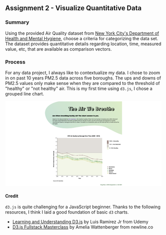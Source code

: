 ## Assignment 2 - Visualize Quantitative Data

### Summary

Using the provided Air Quality dataset from [New York City's Department of Health and Mental Hygiene](https://data.cityofnewyork.us/Environment/Air-Quality/c3uy-2p5r), choose a criteria for categorizing the data set. The dataset provides quantitative details regarding location, time, measured value, etc, that are available as comparison vectors. 

### Process

For any data project, I always like to contextualize my data. I chose to zoom in on past 10 years PM2.5 data across five boroughs. The ups and downs of PM2.5 values only make sense when they are compared to the threshold of "healthy" or "not healthy" air. This is my first time using `d3.js`, I chose a grouped line chart. 

<img src="./Yang Zhao_Assignment 2_Screenshot.png" width="800" alt="Graph Screenshot">


#### Credit
`d3.js` is quite challenging for a JavaScript beginner. Thanks to the following resources, I think I laid a good foundation of basic `d3` charts. 

- [Learning and Understanding D3.js](https://www.udemy.com/course/learn-d3js-for-data-visualization/) by Luis Ramirez Jr from Udemy
- [D3.js Fullstack Masterclass](https://www.newline.co/courses/fullstack-d3-masterclass) by Amelia Wattenberger from newline.co
